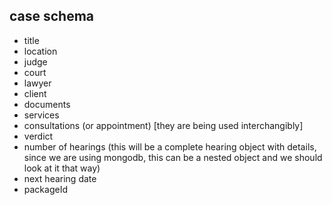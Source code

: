 ## case schema

- title
- location
- judge
- court
- lawyer
- client
- documents
- services
- consultations (or appointment) [they are being used interchangibly]
- verdict
- number of hearings (this will be a complete hearing object with details, since we are using mongodb, this can be a nested object and we should look at it that way)
- next hearing date
- packageId
